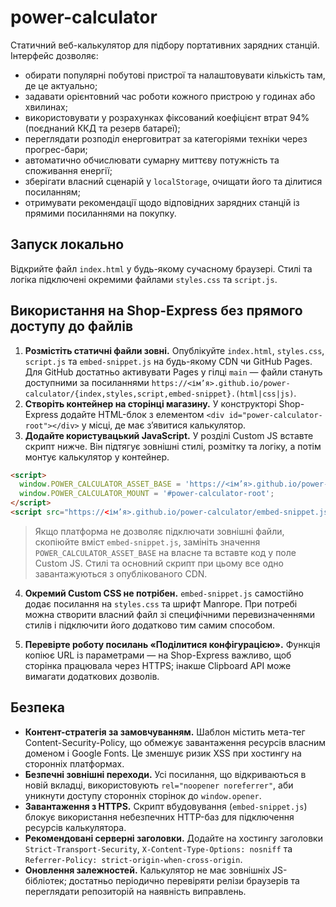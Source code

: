 # power-calculator

Статичний веб-калькулятор для підбору портативних зарядних станцій. Інтерфейс дозволяє:

- обирати популярні побутові пристрої та налаштовувати кількість там, де це актуально;
- задавати орієнтовний час роботи кожного пристрою у годинах або хвилинах;
- використовувати у розрахунках фіксований коефіцієнт втрат 94% (поєднаний ККД та резерв батареї);
- переглядати розподіл енерговитрат за категоріями техніки через прогрес-бари;
- автоматично обчислювати сумарну миттєву потужність та споживання енергії;
- зберігати власний сценарій у `localStorage`, очищати його та ділитися посиланням;
- отримувати рекомендації щодо відповідних зарядних станцій із прямими посиланнями на покупку.

## Запуск локально

Відкрийте файл `index.html` у будь-якому сучасному браузері. Стилі та логіка підключені окремими файлами `styles.css` та `script.js`.

## Використання на Shop-Express без прямого доступу до файлів

1. **Розмістіть статичні файли зовні.** Опублікуйте `index.html`, `styles.css`, `script.js` та `embed-snippet.js` на будь-якому CDN чи GitHub Pages. Для GitHub достатньо активувати Pages у гілці `main` — файли стануть доступними за посиланнями `https://<ім’я>.github.io/power-calculator/{index,styles,script,embed-snippet}.(html|css|js)`.
2. **Створіть контейнер на сторінці магазину.** У конструкторі Shop-Express додайте HTML-блок з елементом `<div id="power-calculator-root"></div>` у місці, де має з’явитися калькулятор.
3. **Додайте користувацький JavaScript.** У розділі Custom JS вставте скрипт нижче. Він підтягує зовнішні стилі, розмітку та логіку, а потім монтує калькулятор у контейнер.

```html
<script>
  window.POWER_CALCULATOR_ASSET_BASE = 'https://<ім’я>.github.io/power-calculator/';
  window.POWER_CALCULATOR_MOUNT = '#power-calculator-root';
</script>
<script src="https://<ім’я>.github.io/power-calculator/embed-snippet.js" defer></script>
```

> Якщо платформа не дозволяє підключати зовнішні файли, скопіюйте вміст `embed-snippet.js`, замініть значення `POWER_CALCULATOR_ASSET_BASE` на власне та вставте код у поле Custom JS. Стилі та основний скрипт при цьому все одно завантажуються з опублікованого CDN.

4. **Окремий Custom CSS не потрібен.** `embed-snippet.js` самостійно додає посилання на `styles.css` та шрифт Manrope. При потребі можна створити власний файл зі специфічними перевизначеннями стилів і підключити його додатково тим самим способом.

5. **Перевірте роботу посилань «Поділитися конфігурацією».** Функція копіює URL із параметрами — на Shop-Express важливо, щоб сторінка працювала через HTTPS; інакше Clipboard API може вимагати додаткових дозволів.

## Безпека

- **Контент-стратегія за замовчуванням.** Шаблон містить мета-тег Content-Security-Policy, що обмежує завантаження ресурсів власним доменом і Google Fonts. Це зменшує ризик XSS при хостингу на сторонніх платформах.
- **Безпечні зовнішні переходи.** Усі посилання, що відкриваються в новій вкладці, використовують `rel="noopener noreferrer"`, аби уникнути доступу сторонніх сторінок до `window.opener`.
- **Завантаження з HTTPS.** Скрипт вбудовування (`embed-snippet.js`) блокує використання небезпечних HTTP-баз для підключення ресурсів калькулятора.
- **Рекомендовані серверні заголовки.** Додайте на хостингу заголовки `Strict-Transport-Security`, `X-Content-Type-Options: nosniff` та `Referrer-Policy: strict-origin-when-cross-origin`.
- **Оновлення залежностей.** Калькулятор не має зовнішніх JS-бібліотек; достатньо періодично перевіряти релізи браузерів та переглядати репозиторій на наявність виправлень.
